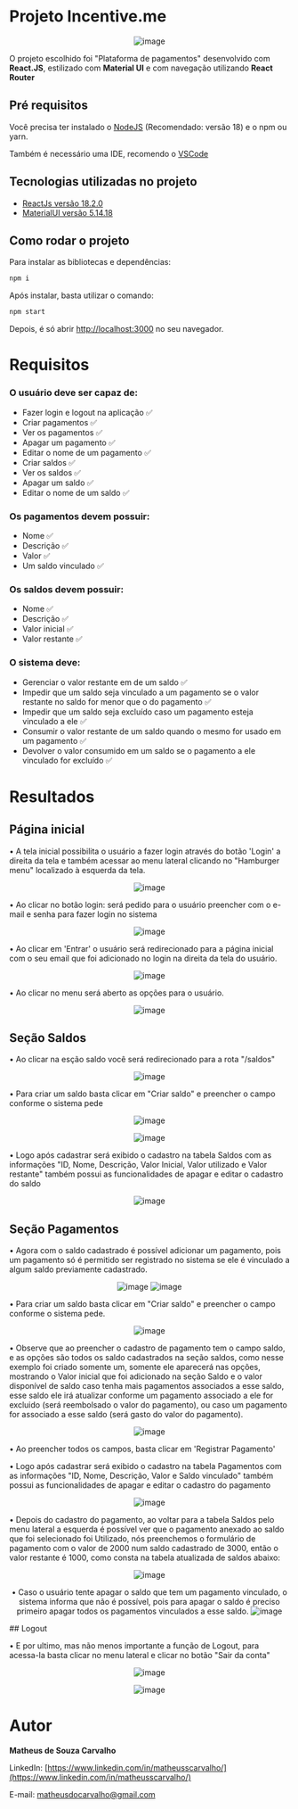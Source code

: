 # Projeto Incentive.me

<div align="center">
  
![image](https://github.com/matheusscarvalho1/projeto-selecao/assets/73304785/1c32024b-1a0f-47d6-9f74-3e3266bb35ff)

</div>

O projeto escolhido foi "Plataforma de pagamentos" desenvolvido com <strong>React.JS</strong>, estilizado com <strong>Material UI</strong> e com navegação utilizando <strong>React Router</strong>

## Pré requisitos

Você precisa ter instalado o [NodeJS](https://nodejs.org/) (Recomendado: versão 18) e o npm ou yarn.

Também é necessário uma IDE, recomendo o [VSCode](https://code.visualstudio.com/)

## Tecnologias utilizadas no projeto

- [ReactJs versão 18.2.0](https://pt-br.legacy.reactjs.org)
- [MaterialUI versão 5.14.18](https://mui.com/material-ui/)

## Como rodar o projeto

Para instalar as bibliotecas e dependências:

```bash
npm i
```

Após instalar, basta utilizar o comando:

```bash
npm start
```

Depois, é só abrir [http://localhost:3000](http://localhost:3000) no seu navegador.


# Requisitos
### O usuário deve ser capaz de:

- Fazer login e logout na aplicação ✅
- Criar pagamentos ✅
- Ver os pagamentos ✅
- Apagar um pagamento ✅
- Editar o nome de um pagamento ✅
- Criar saldos ✅
- Ver os saldos ✅
- Apagar um saldo ✅
- Editar o nome de um saldo ✅

### Os pagamentos devem possuir:
- Nome ✅
- Descrição ✅
- Valor ✅
- Um saldo vinculado ✅

### Os saldos devem possuir:
- Nome ✅
- Descrição ✅
- Valor inicial ✅
- Valor restante ✅

### O sistema deve:
- Gerenciar o valor restante em de um saldo ✅
- Impedir que um saldo seja vinculado a um pagamento se o valor restante no saldo for menor que o do pagamento ✅
- Impedir que um saldo seja excluído caso um pagamento esteja vinculado a ele ✅
- Consumir o valor restante de um saldo quando o mesmo for usado em um pagamento ✅
- Devolver o valor consumido em um saldo se o pagamento a ele vinculado for excluído ✅


# Resultados
## Página inicial
<div align="center">
<p align="left">
• A tela inicial possibilita o usuário a fazer login através do botão 'Login' a direita da tela e também acessar ao menu lateral clicando no "Hamburger menu" localizado à esquerda da tela.
</p> 
  
![image](https://github.com/matheusscarvalho1/projeto-selecao/assets/73304785/02983d8e-a75b-4063-a664-2635c89e6020)
</div>
<div align="center">
<p align="left">
• Ao clicar no botão login: será pedido para o usuário preencher com o e-mail e senha para fazer login no sistema
</p> 
  
![image](https://github.com/matheusscarvalho1/projeto-selecao/assets/73304785/ee1996e2-8750-4d1a-a6c4-c9abfdc887d1)
</div>
<div align="center">
<p align="left">
• Ao clicar em 'Entrar' o usuário será redirecionado para a página inicial com o seu email que foi adicionado no login na direita da tela do usuário.
</p> 
  
![image](https://github.com/matheusscarvalho1/projeto-selecao/assets/73304785/aecf65d8-6ce5-4cb9-8326-986a2e527cc6)

</div>

<div align="center">
<p align="left">
• Ao clicar no menu será aberto as opções para o usuário.
</p> 
  
![image](https://github.com/matheusscarvalho1/projeto-selecao/assets/73304785/93977fcc-857e-43ab-9788-a16540562a7e)


</div>

## Seção Saldos
<div align="center">
<p align="left">
• Ao clicar na esção saldo você será redirecionado para a rota "/saldos"
</p> 
  
![image](https://github.com/matheusscarvalho1/projeto-selecao/assets/73304785/5908c658-0096-4497-92ba-5d14b749a045)


</div>
<div align="center">
<p align="left">
• Para criar um saldo basta clicar em "Criar saldo" e preencher o campo conforme o sistema pede
</p> 
  
![image](https://github.com/matheusscarvalho1/projeto-selecao/assets/73304785/5908c658-0096-4497-92ba-5d14b749a045)

![image](https://github.com/matheusscarvalho1/projeto-selecao/assets/73304785/992d67c1-afeb-4b30-b1d7-f9b36d98dc83)



</div>

<div align="center">
<p align="left">
• Logo após cadastrar será exibido o cadastro na tabela Saldos com as informações "ID, Nome, Descrição, Valor Inicial, Valor utilizado e Valor restante" também possui as funcionalidades de apagar e editar o cadastro do saldo
</p> 

  ![image](https://github.com/matheusscarvalho1/projeto-selecao/assets/73304785/deba9335-4d2f-42c9-83d1-6e2e899ba63d)

</div>

## Seção Pagamentos
<div align="center">
<p align="left">
• Agora com o saldo cadastrado é possível adicionar um pagamento, pois um pagamento só é permitido ser registrado no sistema se ele é vinculado a algum saldo previamente cadastrado.
</p> 

  ![image](https://github.com/matheusscarvalho1/projeto-selecao/assets/73304785/84a4f0d6-1a3f-4a0f-9b10-5b2696879aff)
  ![image](https://github.com/matheusscarvalho1/projeto-selecao/assets/73304785/80b53374-e64c-4bfd-90b7-ecac8c1d9e11)



</div>
<div align="center">
<p align="left">
• Para criar um saldo basta clicar em "Criar saldo" e preencher o campo conforme o sistema pede.
</p> 

![image](https://github.com/matheusscarvalho1/projeto-selecao/assets/73304785/f573d779-30f9-4435-b6e1-c6bef7976f2d)

<p align="left">
• Observe que ao preencher o cadastro de pagamento tem o campo saldo, e as opções são todos os saldo cadastrados na seção saldos, como nesse exemplo foi criado somente um, somente ele aparecerá nas opções, mostrando o Valor inicial que foi adicionado na seção Saldo e o valor disponível de saldo caso tenha mais pagamentos associados a esse saldo, esse saldo ele irá atualizar conforme um pagamento associado a ele for excluido (será reembolsado o valor do pagamento), ou caso um pagamento for associado a esse saldo (será gasto do valor do pagamento).
  
</p>

![image](https://github.com/matheusscarvalho1/projeto-selecao/assets/73304785/c1b02cd2-1ddc-4cc9-8a48-5f970983f7bb)

<p align="left">
• Ao preencher todos os campos, basta clicar em 'Registrar Pagamento'
  
</p>
</div>
<div align="center">
<p align="left">
• Logo após cadastrar será exibido o cadastro na tabela Pagamentos com as informações "ID, Nome, Descrição, Valor e Saldo vinculado" também possui as funcionalidades de apagar e editar o cadastro do pagamento
</p> 

 ![image](https://github.com/matheusscarvalho1/projeto-selecao/assets/73304785/c11233fb-d44b-4a79-840d-49a66c208976)



</div>

<div align="center">
<p align="left">
• Depois do cadastro do pagamento, ao voltar para a tabela Saldos pelo menu lateral a esquerda é possível ver que o pagamento anexado ao saldo que foi selecionado foi Utilizado, nós preenchemos o formulário de pagamento com o valor de 2000 num saldo cadastrado de 3000, então o valor restante é 1000, como consta na tabela atualizada de saldos abaixo:
</p> 
  
![image](https://github.com/matheusscarvalho1/projeto-selecao/assets/73304785/f616de3e-31f2-4933-b8ae-4355acd11c30)

• Caso o usuário tente apagar o saldo que tem um pagamento vinculado, o sistema informa que não é possível, pois para apagar o saldo é preciso primeiro apagar todos os pagamentos vinculados a esse saldo.
![image](https://github.com/matheusscarvalho1/projeto-selecao/assets/73304785/3dcafc88-b3e7-40d4-ae99-eda748941a53)


</div>
## Logout
<div align="center">
<p align="left">
• E por ultimo, mas não menos importante a função de Logout, para acessa-la basta clicar no menu lateral e clicar no botão "Sair da conta"
</p> 

 ![image](https://github.com/matheusscarvalho1/projeto-selecao/assets/73304785/bc12c9e8-ad26-49f2-80f3-1b2017e83de2)

 ![image](https://github.com/matheusscarvalho1/projeto-selecao/assets/73304785/75278f15-4dbc-49e5-82c0-c05d5a60eabd)

</div>

# Autor

<b>Matheus de Souza Carvalho</b>

LinkedIn:
[https://www.linkedin.com/in/matheusscarvalho/](https://www.linkedin.com/in/matheusscarvalho/)

E-mail:
matheusdocarvalho@gmail.com

</div>
